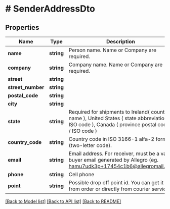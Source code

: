 # # SenderAddressDto

## Properties

Name | Type | Description | Notes
------------ | ------------- | ------------- | -------------
**name** | **string** | Person name. Name or Company are required. | [optional]
**company** | **string** | Company name. Name or Company are required. | [optional]
**street** | **string** |  |
**street_number** | **string** |  |
**postal_code** | **string** |  |
**city** | **string** |  |
**state** | **string** | Required for shipments to Ireland( county name ), United States ( state abbreviation / ISO code ), Canada ( province postal code / ISO code ) | [optional]
**country_code** | **string** | Country code in ISO 3166-1 alfa-2 format (two-letter code). | [default to 'PL']
**email** | **string** | Email address. For receiver, must be a valid buyer email generated by Allegro (eg. hamu7udk3p+17454c1b6@allegromail.pl). |
**phone** | **string** | Cell phone |
**point** | **string** | Possible drop off point id. You can get it from order or directly from courier service. | [optional]

[[Back to Model list]](../../README.md#models) [[Back to API list]](../../README.md#endpoints) [[Back to README]](../../README.md)
